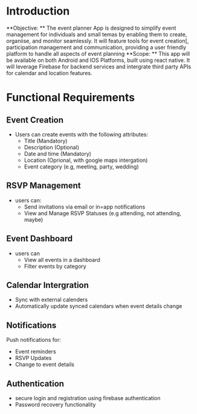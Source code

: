 # Introduction
**Objective: ** The event planner App is designed to simplify event management for individuals and small temas by enabling them to create, organiise, and monitor seamlessly. It will feature tools for event creation[, participation management and communication, providing a user friendly platform to handle all aspects of event planning
**Scope: ** This app will be available on both Android and IOS Platforms, built using react native. It will leverage Firebase for backend services and intergrate third party APIs for calendar and location features.

# Functional Requirements
## Event Creation
- Users can create events with the following attributes:
  - Title (Mandatory)
  - Description (Optional)
  - Date and time (Mandatory)
  - Location (Oprional, with google maps intergation)
  - Event category (e.g, meeting, party, wedding)

## RSVP Management
- users can:
  - Send invitations via email or in=app notifications
  - View and Manage RSVP Statuses (e.g attending, not attending, maybe)

## Event Dashboard
- users can
  - View all events in a dashboard
  - Filter events by category

## Calendar Intergration
- Sync with external calenders
- Automatically update synced calendars when event details change

## Notifications
Push notifications for:
- Event reminders
- RSVP Updates
- Change to event details

## Authentication
- secure login and registration using firebase authentication
- Password recovery functionality

